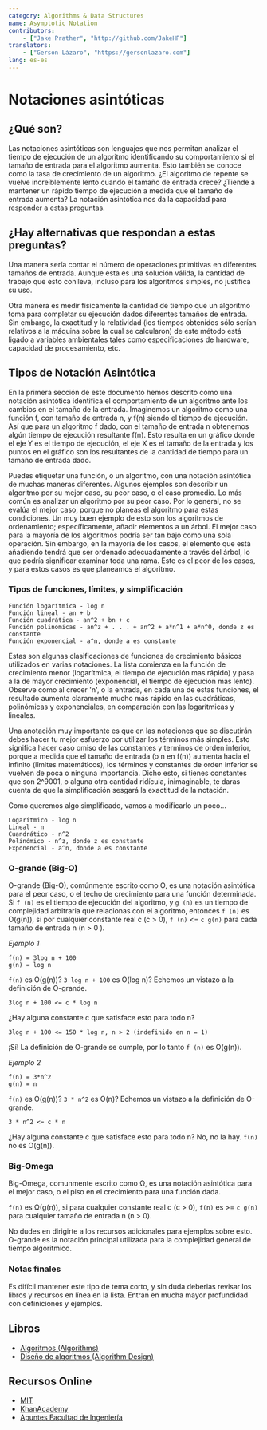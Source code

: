 ```yaml
---
category: Algorithms & Data Structures
name: Asymptotic Notation
contributors:
    - ["Jake Prather", "http://github.com/JakeHP"]
translators:
    - ["Gerson Lázaro", "https://gersonlazaro.com"]
lang: es-es
---
```


# Notaciones asintóticas

## ¿Qué son?

Las notaciones asintóticas son lenguajes que nos permitan analizar el tiempo de
ejecución de un algoritmo identificando su comportamiento si el tamaño de
entrada para el algoritmo aumenta. Esto también se conoce como la tasa de
crecimiento de un algoritmo. ¿El algoritmo de repente se vuelve increíblemente
lento cuando el tamaño de entrada crece? ¿Tiende a mantener un rápido tiempo de
ejecución a medida que el tamaño de entrada aumenta? La notación asintótica nos
da la capacidad para responder a estas preguntas.

## ¿Hay alternativas que respondan a estas preguntas?

Una manera sería contar el número de operaciones primitivas en diferentes
tamaños de entrada. Aunque esta es una solución válida, la cantidad de trabajo
que esto conlleva, incluso para los algoritmos simples, no justifica su uso.

Otra manera es medir físicamente la cantidad de tiempo que un algoritmo toma
para completar su ejecución dados diferentes tamaños de entrada. Sin embargo,
la exactitud y la relatividad (los tiempos obtenidos sólo serían relativos a la
máquina sobre la cual se calcularon) de este método está ligado a variables
ambientales tales como especificaciones de hardware, capacidad de procesamiento,
etc.

## Tipos de Notación Asintótica

En la primera sección de este documento hemos descrito cómo una notación
asintótica identifica el comportamiento de un algoritmo ante los cambios en el
tamaño de la entrada. Imaginemos un algoritmo como una función f, con tamaño de
entrada n, y f(n) siendo el tiempo de ejecución. Así que para un algoritmo f
dado, con el tamaño de entrada n obtenemos algún tiempo de ejecución resultante
f(n). Esto resulta en un gráfico donde el eje Y es el tiempo de ejecución, el
eje X es el tamaño de la entrada y los puntos en el gráfico son los resultantes
de la cantidad de tiempo para un tamaño de entrada dado.

Puedes etiquetar una función, o un algoritmo, con una notación asintótica de
muchas maneras diferentes. Algunos ejemplos son describir un algoritmo por su
mejor caso, su peor caso, o el caso promedio. Lo más común es analizar un
algoritmo por su peor caso. Por lo general, no se evalúa el mejor caso, porque
no planeas el algoritmo para estas condiciones. Un muy buen ejemplo de esto son
los algoritmos de ordenamiento; específicamente, añadir elementos a un árbol.
El mejor caso para la mayoría de los algoritmos podría ser tan bajo como una
sola operación. Sin embargo, en la mayoría de los casos, el elemento que está
añadiendo tendrá que ser ordenado adecuadamente a través del árbol, lo que
podría significar examinar toda una rama. Este es el peor de los casos, y
para estos casos es que planeamos el algoritmo.


### Tipos de funciones, límites, y simplificación

```
Función logarítmica - log n
Función lineal - an + b
Función cuadrática - an^2 + bn + c
Función polinomicas - an^z + . . . + an^2 + a*n^1 + a*n^0, donde z es constante
Función exponencial - a^n, donde a es constante
```

Estas son algunas clasificaciones de funciones de crecimiento básicos utilizados
en varias notaciones. La lista comienza en la función de crecimiento menor
(logarítmica, el tiempo de ejecución mas rápido) y pasa a la de mayor
crecimiento  (exponencial, el tiempo de ejecución mas lento). Observe como al
crecer 'n', o la entrada, en cada una de estas funciones, el resultado aumenta
claramente mucho más rápido en las cuadráticas, polinómicas y exponenciales,
en comparación con las logarítmicas y lineales.

Una anotación muy importante es que en las notaciones que se discutirán debes
hacer tu mejor esfuerzo por utilizar los términos más simples. Esto significa
hacer caso omiso de las constantes y terminos de orden inferior, porque a medida
que el tamaño de entrada (o n en f(n)) aumenta hacia el infinito (límites
matemáticos), los términos y constantes de orden inferior se vuelven de poca o
ninguna importancia. Dicho esto, si tienes constantes que son 2^9001,
o alguna otra cantidad ridícula, inimaginable, te daras cuenta de que la
simplificación sesgará la exactitud de la notación.

Como queremos algo simplificado, vamos a modificarlo un poco...

```
Logarítmico - log n
Lineal - n
Cuandrático - n^2
Polinómico - n^z, donde z es constante
Exponencial - a^n, donde a es constante
```

### O-grande (Big-O)
O-grande (Big-O), comúnmente escrito como O, es una notación asintótica para el
peor caso, o el techo de crecimiento para una función determinada. Si `f (n)`
es el tiempo de ejecución del algoritmo, y `g (n)` es un tiempo de complejidad
arbitraria que relacionas con el algoritmo, entonces `f (n)` es O(g(n)), si por
cualquier constante real c (c > 0), `f (n)` <= `c g(n)` para cada tamaño de
entrada n (n > 0 ).


*Ejemplo 1*

```
f(n) = 3log n + 100
g(n) = log n
```

`f(n)` es O(g(n))?
`3 log n + 100` es O(log n)?
Echemos un vistazo a la definición de O-grande.

```
3log n + 100 <= c * log n
```

¿Hay alguna constante c que satisface esto para todo n?

```
3log n + 100 <= 150 * log n, n > 2 (indefinido en n = 1)
```

¡Sí! La definición de O-grande se cumple, por lo tanto `f (n)` es O(g(n)).

*Ejemplo 2*

```
f(n) = 3*n^2
g(n) = n
```

`f(n)` es O(g(n))?
`3 * n^2` es O(n)?
Echemos un vistazo a la definición de O-grande.

```
3 * n^2 <= c * n
```

¿Hay alguna constante c que satisface esto para todo n?
No, no la hay. `f(n)` no es O(g(n)).

### Big-Omega
Big-Omega, comunmente escrito como Ω, es una notación asintótica para el mejor
caso, o el piso en el crecimiento para una función dada.

`f(n)` es Ω(g(n)), si para cualquier constante real c (c > 0),
`f(n)` es >= `c g(n)` para cualquier tamaño de entrada n (n > 0).

No dudes en dirigirte a los recursos adicionales para ejemplos sobre esto.
O-grande es la notación principal utilizada para la complejidad general de
tiempo algoritmico.

### Notas finales
Es difícil mantener este tipo de tema corto, y sin duda deberias revisar los
libros y recursos en línea en la lista. Entran en mucha mayor profundidad con
definiciones y ejemplos.

## Libros

* [Algoritmos (Algorithms)](http://www.amazon.com/Algorithms-4th-Robert-Sedgewick/dp/032157351X)
* [Diseño de algoritmos (Algorithm Design)](http://www.amazon.com/Algorithm-Design-Foundations-Analysis-Internet/dp/0471383651)

## Recursos Online

* [MIT](http://web.mit.edu/16.070/www/lecture/big_o.pdf)
* [KhanAcademy](https://www.khanacademy.org/computing/computer-science/algorithms/asymptotic-notation/a/asymptotic-notation)
* [Apuntes Facultad de Ingeniería](https://www.scribd.com/document/317979564/Apuntes-Sobre-Analisis-de-Algoritmos)
